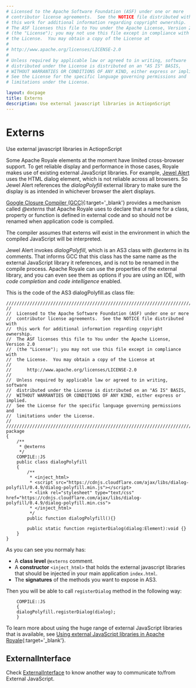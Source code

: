 ```yaml
---
# Licensed to the Apache Software Foundation (ASF) under one or more
# contributor license agreements.  See the NOTICE file distributed with
# this work for additional information regarding copyright ownership.
# The ASF licenses this file to You under the Apache License, Version 2.0
# (the "License"); you may not use this file except in compliance with
# the License.  You may obtain a copy of the License at
# 
# http://www.apache.org/licenses/LICENSE-2.0
# 
# Unless required by applicable law or agreed to in writing, software
# distributed under the License is distributed on an "AS IS" BASIS,
# WITHOUT WARRANTIES OR CONDITIONS OF ANY KIND, either express or implied.
# See the License for the specific language governing permissions and
# limitations under the License.

layout: docpage
title: Externs
description: Use external javascript libraries in ActiopnScript
---
```


# Externs

Use external javascript libraries in ActiopnScript

Some Apache Royale elements at the moment have limited cross-browser support. To get reliable display and performance in those cases, Royale makes use of existing external JavaScript libraries. For example, [Jewel Alert](https://apache.github.io/royale-docs/component-sets/jewel/jewel-alert.html) uses the HTML dialog element, which is not reliable across all browsers. So Jewel Alert references the _dialogPolyfill_ external library to make sure the display is as intended in whichever browser the alert displays.

[Google Closure Compiler (GCC)](https://developers.google.com/closure/compiler/){:target='_blank'} provides a mechanism called _@externs_ that Apache Royale uses to declare that a name for a class, property or function is defined in external code and so should not be renamed when application code is compiled.

The compiler assumes that externs will exist in the environment in which the compiled JavaScript will be interpreted.

Jewel Alert invokes _dialogPolyfill_, which is an AS3 class with _@externs_ in its comments. That informs GCC that this class has the same name as the external JavaScript library it references, and is not to be renamed in the compile process. Apache Royale can use the properties of the external library, and you can even see them as options if you are using an IDE, with _code completion_ and _code intelligence_ enabled.

This is the code of the AS3 dialogPolyfill.as class file:

```as3
////////////////////////////////////////////////////////////////////////////////
//
//  Licensed to the Apache Software Foundation (ASF) under one or more
//  contributor license agreements.  See the NOTICE file distributed with
//  this work for additional information regarding copyright ownership.
//  The ASF licenses this file to You under the Apache License, Version 2.0
//  (the "License"); you may not use this file except in compliance with
//  the License.  You may obtain a copy of the License at
//
//      http://www.apache.org/licenses/LICENSE-2.0
//
//  Unless required by applicable law or agreed to in writing, software
//  distributed under the License is distributed on an "AS IS" BASIS,
//  WITHOUT WARRANTIES OR CONDITIONS OF ANY KIND, either express or implied.
//  See the License for the specific language governing permissions and
//  limitations under the License.
//
////////////////////////////////////////////////////////////////////////////////
package
{
	/**
	 * @externs
	 */
	COMPILE::JS
	public class dialogPolyfill
	{
		/** 
		 * <inject_html>
		 * <script src="https://cdnjs.cloudflare.com/ajax/libs/dialog-polyfill/0.4.9/dialog-polyfill.min.js"></script>
		 * <link rel="stylesheet" type="text/css" href="https://cdnjs.cloudflare.com/ajax/libs/dialog-polyfill/0.4.9/dialog-polyfill.min.css">
		 * </inject_html>
		 */
		public function dialogPolyfill(){}
		 
		public static function registerDialog(dialog:Element):void {}
	}
}
```

As you can see you normaly has:

* A __class level__ `@externs` comment.
* A __constructor__ `<inject_html>` that holds the external javascript libraries that should be injected in your main application `index.html`.
* The __signatures__ of the methods you want to expose in AS3.

Then you will be able to call `registerDialog` method in the following way:

```as3
    COMPILE::JS
    {
    dialogPolyfill.registerDialog(dialog);
    }
```

To learn more about using the huge range of external JavaScript libraries that is available, see [Using external JavaScript libraries in Apache Royale](https://royale.apache.org/using-external-javascript-libraries-in-apache-royale/){:target='_blank'}.

## ExternalInterface

Check [ExternalInterface](features/external-interface.html) to know another way to communicate to/from External JavaScript.